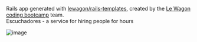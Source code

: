 Rails app generated with [lewagon/rails-templates](https://github.com/lewagon/rails-templates), created by the [Le Wagon coding bootcamp](https://www.lewagon.com) team.
<br>
Escuchadores - a service for hiring people for hours

![image](https://user-images.githubusercontent.com/83521669/127744028-c51c4c72-39de-49ba-909d-332a0289e0c6.png)
